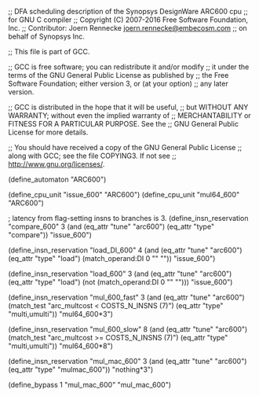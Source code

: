 ;; DFA scheduling description of the Synopsys DesignWare ARC600 cpu
;; for GNU C compiler
;; Copyright (C) 2007-2016 Free Software Foundation, Inc.
;; Contributor: Joern Rennecke <joern.rennecke@embecosm.com>
;;              on behalf of Synopsys Inc.

;; This file is part of GCC.

;; GCC is free software; you can redistribute it and/or modify
;; it under the terms of the GNU General Public License as published by
;; the Free Software Foundation; either version 3, or (at your option)
;; any later version.

;; GCC is distributed in the hope that it will be useful,
;; but WITHOUT ANY WARRANTY; without even the implied warranty of
;; MERCHANTABILITY or FITNESS FOR A PARTICULAR PURPOSE.  See the
;; GNU General Public License for more details.

;; You should have received a copy of the GNU General Public License
;; along with GCC; see the file COPYING3.  If not see
;; <http://www.gnu.org/licenses/>.

(define_automaton "ARC600")

(define_cpu_unit "issue_600" "ARC600")
(define_cpu_unit "mul64_600" "ARC600")

; latency from flag-setting insns to branches is 3.
(define_insn_reservation "compare_600" 3
  (and (eq_attr "tune" "arc600")
       (eq_attr "type" "compare"))
  "issue_600")

(define_insn_reservation "load_DI_600" 4
  (and (eq_attr "tune" "arc600")
       (eq_attr "type" "load")
       (match_operand:DI 0 "" ""))
  "issue_600")

(define_insn_reservation "load_600" 3
  (and (eq_attr "tune" "arc600")
       (eq_attr "type" "load")
       (not (match_operand:DI 0 "" "")))
  "issue_600")

(define_insn_reservation "mul_600_fast" 3
  (and (eq_attr "tune" "arc600")
       (match_test "arc_multcost < COSTS_N_INSNS (7)")
       (eq_attr "type" "multi,umulti"))
  "mul64_600*3")

(define_insn_reservation "mul_600_slow" 8
  (and (eq_attr "tune" "arc600")
       (match_test "arc_multcost >= COSTS_N_INSNS (7)")
       (eq_attr "type" "multi,umulti"))
  "mul64_600*8")

(define_insn_reservation "mul_mac_600" 3
  (and (eq_attr "tune" "arc600")
       (eq_attr "type" "mulmac_600"))
  "nothing*3")

(define_bypass 1 "mul_mac_600" "mul_mac_600")
